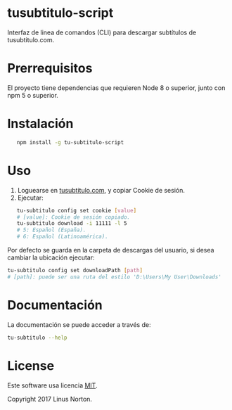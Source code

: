 # tusubtitulo-script
Interfaz de linea de comandos (CLI) para descargar subtítulos de tusubtitulo.com.

# Prerrequisitos
El proyecto tiene dependencias que requieren Node 8 o superior, junto con npm 5 o superior.

# Instalación

```bash
   npm install -g tu-subtitulo-script
```

# Uso
1. Loguearse en [tusubtitulo.com](https://www.tusubtitulo.com/login.php), y copiar Cookie de sesión.
2. Ejecutar:
```bash
   tu-subtitulo config set cookie [value]
   # [value]: Cookie de sesión copiado.
   tu-subtitulo download -i 11111 -l 5
   # 5: Español (España).
   # 6: Español (Latinoamérica).
```

Por defecto se guarda en la carpeta de descargas del usuario, si desea cambiar la ubicación ejecutar:

```bash
tu-subtitulo config set downloadPath [path]
# [path]: puede ser una ruta del estilo 'D:\Users\My User\Downloads'
```
# Documentación

La documentación se puede acceder a través de:

```bash
tu-subtitulo --help
```

# License

Este software usa licencia [MIT](./LICENCE).

Copyright 2017 Linus Norton.
